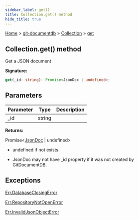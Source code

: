 ```yaml
---
sidebar_label: get()
title: Collection.get() method
hide_title: true
---
```


[Home](./index.md) &gt; [git-documentdb](./git-documentdb.md) &gt; [Collection](./git-documentdb.collection.md) &gt; [get](./git-documentdb.collection.get.md)

## Collection.get() method

Get a JSON document

<b>Signature:</b>

```typescript
get(_id: string): Promise<JsonDoc | undefined>;
```

## Parameters

|  Parameter | Type | Description |
|  --- | --- | --- |
|  \_id | string |  |

<b>Returns:</b>

Promise&lt;[JsonDoc](./git-documentdb.jsondoc.md) \| undefined&gt;

- undefined if not exists.

- JsonDoc may not have \_id property if it was not created by GitDocumentDB.

## Exceptions

[Err.DatabaseClosingError](./git-documentdb.err.databaseclosingerror.md)

[Err.RepositoryNotOpenError](./git-documentdb.err.repositorynotopenerror.md)

[Err.InvalidJsonObjectError](./git-documentdb.err.invalidjsonobjecterror.md)

